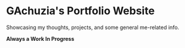 # GAchuzia's Portfolio Website

Showcasing my thoughts, projects, and some general me-related info.

**Always a Work In Progress**
